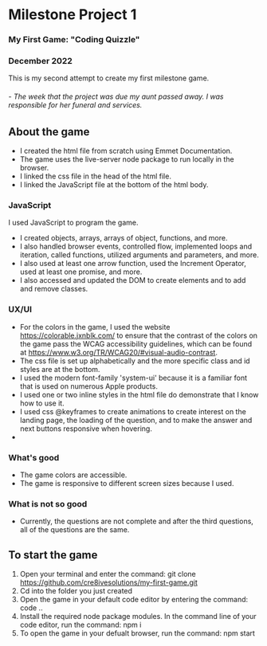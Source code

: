 # Milestone Project 1 
### My First Game: "Coding Quizzle"
### December 2022
This is my second attempt to create my first milestone game. 
###### - The week that the project was due my aunt passed away. I was responsible for her funeral and services. 

## About the game
- I created the html file from scratch using Emmet Documentation.
- The game uses the live-server node package to run locally in the browser.
- I linked the css file in the head of the html file.
- I linked the JavaScript file at the bottom of the html body.
### JavaScript
I used JavaScript to program the game. 
- I created objects, arrays, arrays of object, functions, and more. 
- I also handled browser events, controlled flow, implemented loops and iteration, called functions, utilized arguments and parameters, and more. 
- I also used at least one arrow function, used the Increment Operator, used at least one promise, and more.
- I also accessed and updated the DOM to create elements and to add and remove classes.
### UX/UI
- For the colors in the game, I used the website https://colorable.jxnblk.com/ to ensure that the contrast of the colors on the game pass the WCAG accessibility guidelines, which can be found at https://www.w3.org/TR/WCAG20/#visual-audio-contrast.
- The css file is set up alphabetically and the more specific class and id styles are at the bottom. 
- I used the modern font-family 'system-ui' because it is a familiar font that is used on numerous Apple products.
- I used one or two inline styles in the html file do demonstrate that I know how to use it.
- I used css @keyframes to create animations to create interest on the landing page, the loading of the question, and to make the answer and next buttons responsive when hovering. 
- 

### What's good
- The game colors are accessible.
- The game is responsive to different screen sizes because I used. 
### What is not so good
- Currently, the questions are not complete and after the third questions, all of the questions are the same. 

## To start the game
1. Open your terminal and enter the command: git clone https://github.com/cre8ivesolutions/my-first-game.git
2. Cd into the folder you just created
3. Open the game in your default code editor by entering the command: code ..
4. Install the required node package modules. In the command line of your code editor, run the command: npm i
5. To open the game in your defualt browser, run the command: npm start



